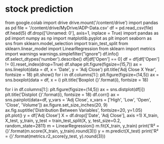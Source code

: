 # stock prediction
from google.colab import drive
drive.mount('/content/drive')
import pandas as pd
file = '/content/drive/MyDrive/ADP-Data.csv'
df = pd.read_csv(file)
df.head(5)
df.drop(['Unnamed: 0'], axis=1, inplace = True)
import pandas as pd
import numpy as np
import matplotlib.pyplot as plt
import seaborn as sns
from sklearn.model_selection import train_test_split
from sklearn.linear_model import LinearRegression
from sklearn import metrics
import warnings
warnings.simplefilter("ignore")
df.info()
df.select_dtypes('number').describe()
df[df['Open'] == 0]
df = df[df['Open'] != 0].reset_index(drop=True)
df.shape
plt.figure(figsize=(15,7))
ax = sns.lineplot(data = df, x = 'Date', y = 'Adj Close')
plt.title('Adj Close X Year', fontsize = 18)
plt.show()
for i in df.columns[1:]:
    plt.figure(figsize=(14,5))
    ax = sns.boxplot(data = df, x = i)
    plt.title('Boxplot {}'.format(i), fontsize = 18)

for i in df.columns[1:]:
    plt.figure(figsize=(14,5))
    ax = sns.distplot(df[i])
    plt.title('Distplot {}'.format(i), fontsize = 18)
df.corr()
ax = sns.pairplot(data=df, y_vars = 'Adj Close', x_vars = ['High', 'Low', 'Open', 'Close', 'Volume'])
ax.figure.set_size_inches(20, 9)
ax.fig.suptitle('Distribution Between Variables', fontsize=20, y=1.05)
plt.plot()
y = df['Adj Close']
X = df.drop(['Date', 'Adj Close'], axis =1)
X_train, X_test, y_train, y_test = train_test_split(X, y, test_size=0.2, random_state=2811)
m = LinearRegression()
m.fit(X_train, y_train)
print('R² = {}'.format(m.score(X_train, y_train).round(3)))
y = m.predict(X_test)
print('R² = {}'.format(metrics.r2_score(y_test, y).round(3)))
